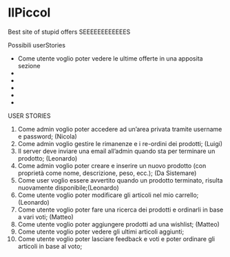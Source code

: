 # IlPiccol
Best site of stupid offers
 SEEEEEEEEEEEES

 Possibili userStories
 - Come utente voglio poter vedere le ultime offerte in una apposita sezione
 - 
 - 
 - 
 - 
 - 
 USER STORIES
 1) Come admin voglio poter accedere ad un’area privata tramite username e password; (Nicola)
 2) Come admin voglio gestire le rimanenze e i re-ordini dei prodotti; (Luigi)
 3) Il server deve inviare una email all’admin quando sta per terminare un prodotto; (Leonardo)
 4) Come admin voglio poter creare e inserire un nuovo prodotto (con proprietà come nome, descrizione, peso, ecc.); (Da Sistemare)
 5) Come user voglio essere avvertito quando un prodotto terminato, risulta nuovamente disponibile;(Leonardo)
 6) Come utente voglio poter modificare gli articoli nel mio carrello; (Leonardo)
 7) Come utente voglio poter fare una ricerca dei prodotti e ordinarli in base a vari voti; (Matteo)
 8) Come utente voglio poter aggiungere prodotti ad una wishlist; (Matteo)
 9) Come utente voglio poter vedere gli ultimi articoli aggiunti;
 10) Come utente voglio poter lasciare feedback e voti e poter ordinare gli articoli in base al voto;

